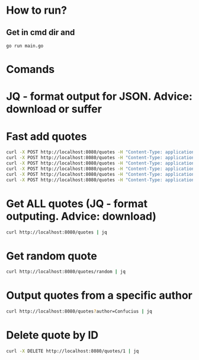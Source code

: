 # How to run?
## Get in cmd dir and 
`go run main.go`

# Comands
# JQ - format output for JSON. Advice: download or suffer
# Fast add quotes
```bash
curl -X POST http://localhost:8080/quotes -H "Content-Type: application/json" -d '{"author":"Confucius", "quote":"Life is simple, but we insist on making it complicated."}'
curl -X POST http://localhost:8080/quotes -H "Content-Type: application/json" -d '{"author":"Shaulin", "quote":"Life is good."}'
curl -X POST http://localhost:8080/quotes -H "Content-Type: application/json" -d '{"author":"Shuka", "quote":"Life is bad."}'
curl -X POST http://localhost:8080/quotes -H "Content-Type: application/json" -d '{"author":"Confucius", "quote":"Life is gorgeus and simple."}'
curl -X POST http://localhost:8080/quotes -H "Content-Type: application/json" -d '{"author":"Shaulin", "quote":"Life is good and beauty."}'
curl -X POST http://localhost:8080/quotes -H "Content-Type: application/json" -d '{"author":"Shuka", "quote":"Life is rock and roll."}'
```

# Get ALL quotes (JQ - format outputing. Advice: download)
```bash
curl http://localhost:8080/quotes | jq
```

# Get random quote
```bash
curl http://localhost:8080/quotes/random | jq
```

# Output quotes from a specific author
```bash
curl http://localhost:8080/quotes?author=Confucius | jq
```

# Delete quote by ID
```bash 
curl -X DELETE http://localhost:8080/quotes/1 | jq
```
